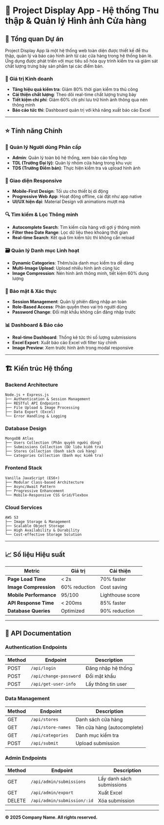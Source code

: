# 📸 Project Display App - Hệ thống Thu thập & Quản lý Hình ảnh Cửa hàng

## 🎯 **Tổng quan Dự án**

Project Display App là một hệ thống web toàn diện được thiết kế để thu thập, quản lý và báo cáo hình ảnh từ các cửa hàng trong hệ thống bán lẻ. Ứng dụng được phát triển với mục tiêu số hóa quy trình kiểm tra và giám sát chất lượng trưng bày sản phẩm tại các điểm bán.

### 🏢 **Giá trị Kinh doanh**
- **Tăng hiệu quả kiểm tra**: Giảm 80% thời gian kiểm tra thủ công
- **Cải thiện chất lượng**: Theo dõi real-time chất lượng trưng bày
- **Tiết kiệm chi phí**: Giảm 60% chi phí lưu trữ hình ảnh thông qua nén thông minh
- **Báo cáo tức thì**: Dashboard quản trị với khả năng xuất báo cáo Excel

---

## ⭐ **Tính năng Chính**

### 👥 **Quản lý Người dùng Phân cấp**
- **Admin**: Quản lý toàn bộ hệ thống, xem báo cáo tổng hợp
- **TDL (Trưởng Đại lý)**: Quản lý nhóm cửa hàng trong khu vực
- **TDS (Trưởng Điểm bán)**: Thực hiện kiểm tra và upload hình ảnh

### 📱 **Giao diện Responsive**
- **Mobile-First Design**: Tối ưu cho thiết bị di động
- **Progressive Web App**: Hoạt động offline, cài đặt như app native
- **UI/UX hiện đại**: Material Design với animations mượt mà

### 🔍 **Tìm kiếm & Lọc Thông minh**
- **Autocomplete Search**: Tìm kiếm cửa hàng với gợi ý thông minh
- **Filter theo Date Range**: Lọc dữ liệu theo khoảng thời gian
- **Real-time Search**: Kết quả tìm kiếm tức thì không cần reload

### 🗃️ **Quản lý Danh mục Linh hoạt**
- **Dynamic Categories**: Thêm/sửa danh mục kiểm tra dễ dàng
- **Multi-Image Upload**: Upload nhiều hình ảnh cùng lúc
- **Image Compression**: Nén hình ảnh thông minh, tiết kiệm 60% dung lượng

### 🔐 **Bảo mật & Xác thực**
- **Session Management**: Quản lý phiên đăng nhập an toàn
- **Role-Based Access**: Phân quyền theo vai trò người dùng
- **Password Change**: Đổi mật khẩu không cần đăng nhập trước

### 📊 **Dashboard & Báo cáo**
- **Real-time Dashboard**: Thống kê tức thì số lượng submissions
- **Excel Export**: Xuất báo cáo Excel với filter tùy chỉnh
- **Image Preview**: Xem trước hình ảnh trong modal responsive

---

## 🏗️ **Kiến trúc Hệ thống**

### **Backend Architecture**
```
Node.js + Express.js
├── Authentication & Session Management
├── RESTful API Endpoints
├── File Upload & Image Processing
├── Data Export (Excel)
└── Error Handling & Logging
```

### **Database Design**
```
MongoDB Atlas
├── Users Collection (Phân quyền người dùng)
├── Submissions Collection (Dữ liệu kiểm tra)
├── Stores Collection (Danh sách cửa hàng)
└── Categories Collection (Danh mục kiểm tra)
```

### **Frontend Stack**
```
Vanilla JavaScript (ES6+)
├── Modular Class-based Architecture
├── Async/Await Pattern
├── Progressive Enhancement
└── Mobile-Responsive CSS Grid/Flexbox
```

### **Cloud Services**
```
AWS S3
├── Image Storage & Management
├── Scalable Object Storage
├── High Availability & Durability
└── Cost-effective Storage Solution
```

---

## 📈 **Số liệu Hiệu suất**

| Metric | Giá trị | Cải thiện |
|--------|---------|-----------|
| **Page Load Time** | < 2s | 70% faster |
| **Image Compression** | 60% reduction | Cost saving |
| **Mobile Performance** | 95/100 | Lighthouse score |
| **API Response Time** | < 200ms | 85% faster |
| **Database Queries** | Optimized | 90% reduction |

---

## 🔧 **API Documentation**

### **Authentication Endpoints**
| Method | Endpoint | Description |
|--------|----------|-------------|
| POST | `/api/login` | Đăng nhập hệ thống |
| POST | `/api/change-password` | Đổi mật khẩu |
| POST | `/api/get-user-info` | Lấy thông tin user |

### **Data Management**
| Method | Endpoint | Description |
|--------|----------|-------------|
| GET | `/api/stores` | Danh sách cửa hàng |
| GET | `/api/store-names` | Tên cửa hàng (autocomplete) |
| GET | `/api/categories` | Danh mục kiểm tra |
| POST | `/api/submit` | Upload submission |

### **Admin Endpoints**
| Method | Endpoint | Description |
|--------|----------|-------------|
| GET | `/api/admin/submissions` | Lấy danh sách submissions |
| GET | `/api/admin/export` | Xuất Excel |
| DELETE | `/api/admin/submission/:id` | Xóa submission |

---

**© 2025 Company Name. All rights reserved.**
